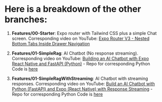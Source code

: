 # Here is a breakdown of the other branches:

1. **Features/00-Starter**: Expo router with Tailwind CSS plus a simple Chat screen. Corresponding video on YouTube: [Expo Router V3 - Nested Bottom Tabs Inside Drawer Navigation](https://youtu.be/wOdz4XyMU7c)

2. **Features/01-SimpleRag**: AI Chatbot (No response streaming). Corresponding video on YouTube: [Building an AI Chatbot with Expo React Native and FastAPI (Python)](https://youtu.be/Z5kgcBNrcGU) - Repo for corresponding Python Code is [here](https://github.com/AkbarBakhshi/RNJ_GenAI_Backend/tree/Features/00-Starter)

3. **Features/01-SimpleRagWithStreaming**: AI Chatbot with streaming responses. Corresponding video on YouTube: [Build an AI Chatbot with Python (FastAPI) and Expo (React Native) with Response Streaming](https://youtu.be/nt4UQ_mzDeI) - Repo for corresponding Python Code is [here](https://github.com/AkbarBakhshi/RNJ_GenAI_Backend/tree/Features/01-Streaming)